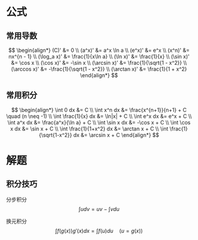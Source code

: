 # 公式

## 常用导数

$$
\begin{align*}
(C)' &= 0 \\
(a^x)' &= a^x \ln a \\
(e^x)' &= e^x \\
(x^n)' &= nx^{n - 1} \\
(\log_a x)' &= \frac{1}{x\ln a} \\
(\ln x)' &= \frac{1}{x} \\
(\sin x)' &= \cos x \\
(\cos x)' &= -\sin x \\
(\arcsin x)' &= \frac{1}{\sqrt{1 - x^2}} \\
(\arccos x)' &= -\frac{1}{\sqrt{1 - x^2}} \\
(\arctan x)' &= \frac{1}{1 + x^2}
\end{align*}
$$


## 常用积分

$$
\begin{align*}
\int 0 dx &= C \\
\int x^n dx &= \frac{x^{n+1}}{n+1} + C \quad (n \neq -1) \\
\int \frac{1}{x} dx &= \ln|x| + C \\
\int e^x dx &= e^x + C \\
\int a^x dx &= \frac{a^x}{\ln a} + C \\
\int \sin x dx &= -\cos x + C \\
\int \cos x dx &= \sin x + C \\
\int \frac{1}{1+x^2} dx &= \arctan x + C \\
\int \frac{1}{\sqrt{1-x^2}} dx &= \arcsin x + C
\end{align*}
$$

# 解题

## 积分技巧

分步积分
$$
\int udv = uv - \int vdu
$$

换元积分
$$
\int f(g(x))g'(x)dx = \int f(u)du \quad (u = g(x))
$$
